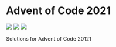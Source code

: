 # Advent of Code 2021

![](https://img.shields.io/badge/day%20📅-7-blue)
![](https://img.shields.io/badge/days%20completed-3-red)
![](https://img.shields.io/badge/stars%20⭐-6-yellow)

Solutions for Advent of Code 20121